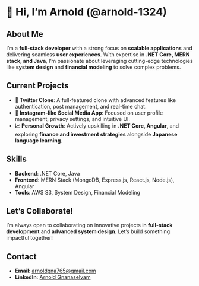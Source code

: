 # 👋 Hi, I’m Arnold (@arnold-1324)

## About Me
I’m a **full-stack developer** with a strong focus on **scalable applications** and delivering seamless **user experiences**. With expertise in **.NET Core, MERN stack, and Java**, I’m passionate about leveraging cutting-edge technologies like **system design** and **financial modeling** to solve complex problems.

## Current Projects
- **🚀 Twitter Clone**: A full-featured clone with advanced features like authentication, post management, and real-time chat.
- **📸 Instagram-like Social Media App**: Focused on user profile management, privacy settings, and intuitive UI.
- **📈 Personal Growth**: Actively upskilling in **.NET Core, Angular**, and exploring **finance and investment strategies** alongside **Japanese language learning**.

## Skills
- **Backend**: .NET Core, Java
- **Frontend**: MERN Stack (MongoDB, Express.js, React.js, Node.js), Angular
- **Tools**: AWS S3, System Design, Financial Modeling

## Let’s Collaborate!
I’m always open to collaborating on innovative projects in **full-stack development** and **advanced system design**. Let’s build something impactful together!

## Contact
- **Email**: [arnoldgna765@gmail.com](mailto:arnoldgna765@gmail.com)
- **LinkedIn**: [Arnold Gnanaselvam](https://www.linkedin.com/in/arnold-gnanaselvam-aa0121249)

